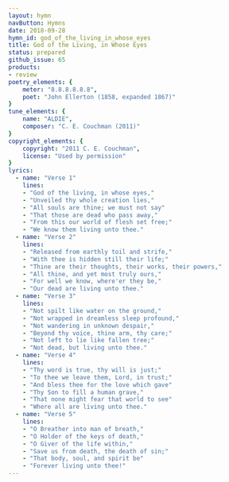 ```yaml
---
layout: hymn
navButton: Hymns
date: 2018-09-28
hymn_id: god_of_the_living_in_whose_eyes
title: God of the Living, in Whose Eyes
status: prepared
github_issue: 65
products:
- review
poetry_elements: {
    meter: "8.8.8.8.8.8",
    poet: "John Ellerton (1858, expanded 1867)"
}
tune_elements: {
    name: "ALDIE",
    composer: "C. E. Couchman (2011)"
}
copyright_elements: {
    copyright: "2011 C. E. Couchman",
    license: "Used by permission"
}
lyrics:
  - name: "Verse 1"
    lines:
    - "God of the living, in whose eyes,"
    - "Unveiled thy whole creation lies,"
    - "All souls are thine; we must not say"
    - "That those are dead who pass away,"
    - "From this our world of flesh set free;"
    - "We know them living unto thee."
  - name: "Verse 2"
    lines:
    - "Released from earthly toil and strife,"
    - "With thee is hidden still their life;"
    - "Thine are their thoughts, their works, their powers,"
    - "All thine, and yet most truly ours,"
    - "For well we know, where'er they be,"
    - "Our dead are living unto thee."
  - name: "Verse 3"
    lines:
    - "Not spilt like water on the ground,"
    - "Not wrapped in dreamless sleep profound,"
    - "Not wandering in unknown despair,"
    - "Beyond thy voice, thine arm, thy care;"
    - "Not left to lie like fallen tree;"
    - "Not dead, but living unto thee."
  - name: "Verse 4"
    lines:
    - "Thy word is true, thy will is just;"
    - "To thee we leave them, Lord, in trust;"
    - "And bless thee for the love which gave"
    - "Thy Son to fill a human grave,"
    - "That none might fear that world to see"
    - "Where all are living unto thee."
  - name: "Verse 5"
    lines:
    - "O Breather into man of breath,"
    - "O Holder of the keys of death,"
    - "O Giver of the life within,"
    - "Save us from death, the death of sin;"
    - "That body, soul, and spirit be"
    - "Forever living unto thee!"
---
```

